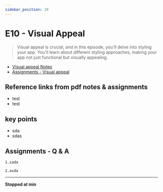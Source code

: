 ```yaml
---
sidebar_position: 10
---
```


# E10 - Visual Appeal

> Visual appeal is crucial, and in this episode, you'll delve into styling your app. You'll learn about different styling approaches, making your app not just functional but visually appealing.

- [Visual appeal Notes](https://github.com/pravn27/reactjs-tech-doc/blob/master/docs/reactjs-course-tutorials/namaste-reactjs-course/readerDoc/E9-Optimizing-our-App/E9-optimizing-our-app.pdf)
- [Assignments - Visual appeal](https://github.com/pravn27/reactjs-tech-doc/blob/master/docs/reactjs-course-tutorials/namaste-reactjs-course/readerDoc/E9-Optimizing-our-App/Assignments-OptimizingOurApp.pdf)

## Reference links from pdf notes & assignments

- test
- test

## key points

- sda
- sdas

## Assignments - Q & A

    1.sada

    2.asda

---

**Stopped at min**
